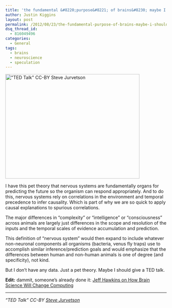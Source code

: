 ```yaml
---
title: 'the fundamental &#8220;purpose&#8221; of brains&#8230; maybe I should give a TED talk'
author: Justin Kiggins
layout: post
permalink: /2012/08/23/the-fundamental-purpose-of-brains-maybe-i-should-give-a-ted-talk/
dsq_thread_id:
  - 816049496
categories:
  - General
tags:
  - brains
  - neuroscience
  - speculation
---
```

<img class="wp-image-364 alignright" alt="&quot;TED Talk&quot; CC-BY Steve Jurvetson" src="http://blog.justinkiggins.com/wp-content/uploads/2012/08/ted_talk-524x409.jpg" width="419" height="327" />

I have this pet theory that nervous systems are fundamentally organs for predicting the future so the organism can respond appropriately. And to do this, nervous systems rely on correlations in the environment and temporal precedence to infer causality. Which is part of why we are so quick to apply causal explanations to spurious correlations.

The major differences in &#8220;complexity&#8221; or &#8220;intelligence&#8221; or &#8220;consciousness&#8221; across animals are largely just differences in the scope and resolution of the inputs and the temporal scales of evidence accumulation and prediction.

This definition of &#8220;nervous system&#8221; would then expand to include whatever non-neuronal components all organisms (bacteria, venus fly traps) use to accomplish similar inference/prediction goals and would emphasize that the differences between human and non-human animals is one of degree (and specificity), not kind.

But I don&#8217;t have any data. Just a pet theory. Maybe I should give a TED talk.

**Edit:** dammit, someone&#8217;s already done it: [Jeff Hawkins on How Brain Science Will Change Computing][1]

* * *

*&#8220;TED Talk&#8221; CC-BY [Steve Jurvetson][2]*

 [1]: http://www.ted.com/talks/jeff_hawkins_on_how_brain_science_will_change_computing.html
 [2]: http://www.flickr.com/photos/jurvetson/3251451369/